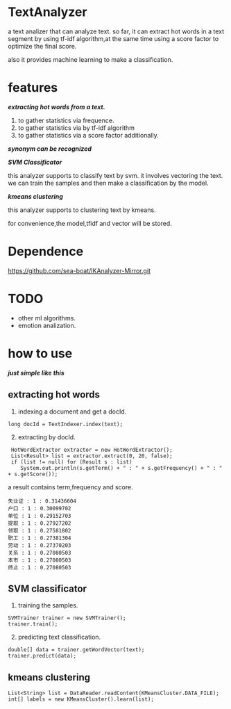 # TextAnalyzer

a text analizer that can analyze text. so far, it can extract hot words in a text segment by using tf-idf algorithm,at the same time using a score factor to optimize the final score.

also it provides machine learning to make a classification.

# features

***extracting hot words from a text.***
1. to gather statistics via frequence.
2. to gather statistics via by tf-idf algorithm
3. to gather statistics via a score factor additionally.

***synonym can be recognized***

***SVM Classificator***

this analyzer supports to classify text by svm. it involves vectoring the text. we can train the samples and then make a classification by the model.

***kmeans clustering***

this analyzer supports to clustering text by kmeans.

for convenience,the model,tfidf and vector will be stored.

# Dependence

https://github.com/sea-boat/IKAnalyzer-Mirror.git


# TODO
* other ml algorithms.
* emotion analization.


# how to use 

***just simple like this***

## extracting hot words

1. indexing a document and get a docId.

```
long docId = TextIndexer.index(text);
```

2. extracting by docId.

```
 HotWordExtractor extractor = new HotWordExtractor();
 List<Result> list = extractor.extract(0, 20, false);
 if (list != null) for (Result s : list)
    System.out.println(s.getTerm() + " : " + s.getFrequency() + " : " + s.getScore());
```

a result contains term,frequency and score.

```
失业证 : 1 : 0.31436604
户口 : 1 : 0.30099702
单位 : 1 : 0.29152703
提取 : 1 : 0.27927202
领取 : 1 : 0.27581802
职工 : 1 : 0.27381304
劳动 : 1 : 0.27370203
关系 : 1 : 0.27080503
本市 : 1 : 0.27080503
终止 : 1 : 0.27080503
```

## SVM classificator

1. training the samples.

```
SVMTrainer trainer = new SVMTrainer();
trainer.train();
```

2. predicting text classification.

```
double[] data = trainer.getWordVector(text);
trainer.predict(data);
```

## kmeans clustering

```
List<String> list = DataReader.readContent(KMeansCluster.DATA_FILE);
int[] labels = new KMeansCluster().learn(list);
```